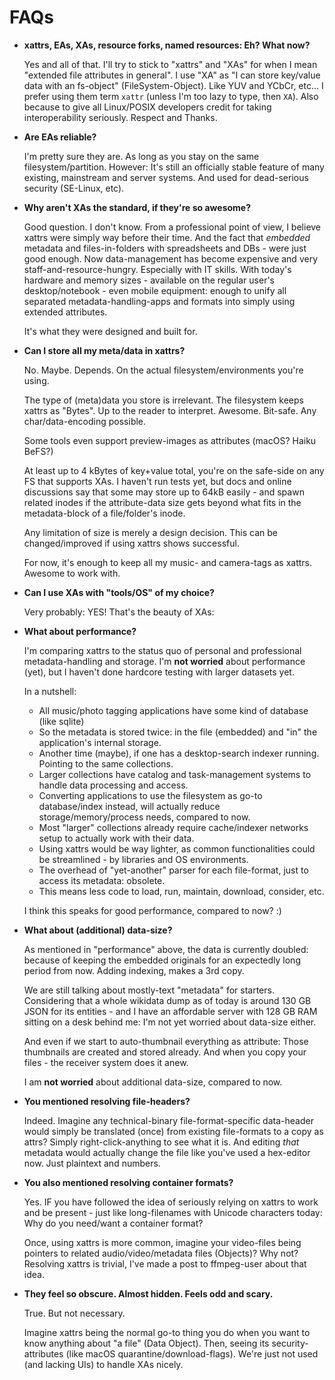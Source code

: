 # FAQs

  * **xattrs, EAs, XAs, resource forks, named resources: Eh? What now?**  

    Yes and all of that.
    I'll try to stick to "xattrs" and "XAs" for when I mean "extended file attributes in general".
    I use "XA" as "I can store key/value data with an fs-object" (FileSystem-Object).
    Like YUV and YCbCr, etc...
    I prefer using them term `xattr` (unless I'm too lazy to type, then `XA`).
    Also because to give all Linux/POSIX developers credit for taking
    interoperability seriously. Respect and Thanks.

  * **Are EAs reliable?**  

    I'm pretty sure they are.
    As long as you stay on the same filesystem/partition.
    However: It's still an officially stable feature of many existing, mainstream and server systems.
    And used for dead-serious security (SE-Linux, etc).

  * **Why aren't XAs the standard, if they're so awesome?**  

    Good question.
    I don't know. From a professional point of view, I believe xattrs were simply way before their time.
    And the fact that *embedded* metadata and files-in-folders with spreadsheets and DBs - were just good enough.
    Now data-management has become expensive and very staff-and-resource-hungry.
    Especially with IT skills.
    With today's hardware and memory sizes - available on the regular user's desktop/notebook - even mobile equipment:
    enough to unify all separated metadata-handling-apps and formats into simply using extended attributes.

    It's what they were designed and built for.

  * **Can I store all my meta/data in xattrs?**  

    No. Maybe. Depends.
    On the actual filesystem/environments you're using.

    The type of (meta)data you store is irrelevant.
    The filesystem keeps xattrs as "Bytes".
    Up to the reader to interpret. Awesome. Bit-safe. Any char/data-encoding possible.

    Some tools even support preview-images as attributes (macOS? Haiku BeFS?)

    At least up to 4 kBytes of key+value total, you're on the safe-side on any FS that supports XAs.
    I haven't run tests yet, but docs and online discussions say that some may store up to 64kB easily - and spawn related inodes if the attribute-data size gets beyond what fits in the metadata-block of a file/folder's inode.

    Any limitation of size is merely a design decision.
    This can be changed/improved if using xattrs shows successful.

    For now, it's enough to keep all my music- and camera-tags as xattrs.
    Awesome to work with.

  * **Can I use XAs with "tools/OS" of my choice?**

    Very probably: YES!
    That's the beauty of XAs:

  * **What about performance?**  

    I'm comparing xattrs to the status quo of personal and professional metadata-handling and storage.
    I'm **not worried** about performance (yet), but I haven't done hardcore testing with larger datasets yet.

    In a nutshell:

    * All music/photo tagging applications have some kind of database (like sqlite)
    * So the metadata is stored twice: in the file (embedded) and "in" the application's internal storage.
    * Another time (maybe), if one has a desktop-search indexer running. Pointing to the same collections.
    * Larger collections have catalog and task-management systems to handle data processing and access.
    * Converting applications to use the filesystem as go-to database/index
      instead, will actually reduce storage/memory/process needs, compared to
      now.
    * Most "larger" collections already require cache/indexer networks setup to actually work with their data.
    * Using xattrs would be way lighter, as common functionalities could be streamlined - by libraries and OS environments.
    * The overhead of "yet-another" parser for each file-format, just to access its metadata: obsolete.
    * This means less code to load, run, maintain, download, consider, etc.

    I think this speaks for good performance, compared to now? :)


  * **What about (additional) data-size?**  

    As mentioned in "performance" above, the data is currently doubled: because
    of keeping the embedded originals for an expectedly long period from now.
    Adding indexing, makes a 3rd copy.

    We are still talking about mostly-text "metadata" for starters.
    Considering that a whole wikidata dump as of today is around 130 GB JSON
    for its entities - and I have an affordable server with 128 GB RAM sitting on a
    desk behind me: I'm not yet worried about data-size either.

    And even if we start to auto-thumbnail everything as attribute:
    Those thumbnails are created and stored already. And when you copy your
    files - the receiver system does it anew.

    I am **not worried** about additional data-size, compared to now.


  * **You mentioned resolving file-headers?**

    Indeed.
    Imagine any technical-binary file-format-specific data-header would simply
    be translated (once) from existing file-formats to a copy as attrs? Simply
    right-click-anything to see what it is.
    And editing *that* metadata would actually change the file like you've used a hex-editor now.
    Just plaintext and numbers.


  * **You also mentioned resolving container formats?**

    Yes.
    IF you have followed the idea of seriously relying on xattrs to work and be
    present - just like long-filenames with Unicode characters today: Why do you
    need/want a container format?

    Once, using xattrs is more common, imagine your video-files being pointers to related audio/video/metadata files (Objects)?
    Why not?
    Resolving xattrs is trivial,
    I've made a post to ffmpeg-user about that idea.


  * **They feel so obscure. Almost hidden. Feels odd and scary.**  

    True. But not necessary.

    Imagine xattrs being the normal go-to thing you do when you want to know anything about "a file" (Data Object).
    Then, seeing its security-attributes (like macOS quarantine/download-flags).
    We're just not used (and lacking UIs) to handle XAs nicely.


